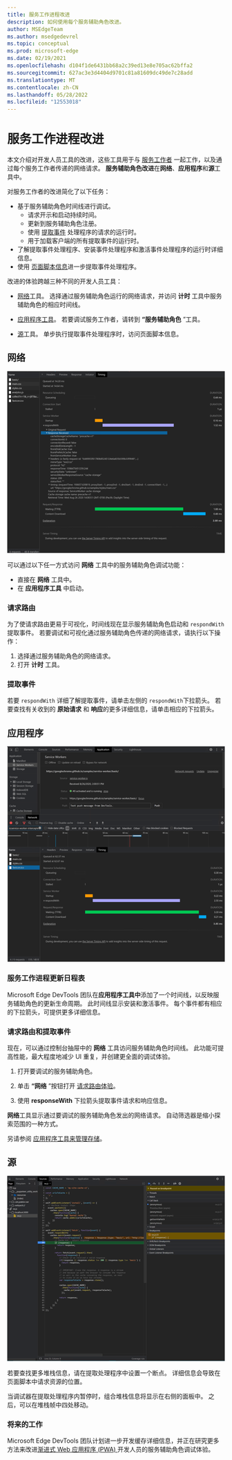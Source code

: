 ```yaml
---
title: 服务工作进程改进
description: 如何使用每个服务辅助角色改进。
author: MSEdgeTeam
ms.author: msedgedevrel
ms.topic: conceptual
ms.prod: microsoft-edge
ms.date: 02/19/2021
ms.openlocfilehash: d104f1de6431bb68a2c39ed13e8e705ac62bffa2
ms.sourcegitcommit: 627ac3e3d4404d9701c81a81609dc49de7c28add
ms.translationtype: MT
ms.contentlocale: zh-CN
ms.lasthandoff: 05/28/2022
ms.locfileid: "12553018"
---
```

# <a name="service-worker-improvements"></a>服务工作进程改进

本文介绍对开发人员工具的改进，这些工具用于与 [服务工作者](https://developer.mozilla.org/docs/Web/API/Service_Worker_API) 一起工作，以及通过每个服务工作者传递的网络请求。  **服务辅助角色改进**在**网络**、**应用程序**和**源**工具中。

对服务工作者的改进简化了以下任务：

*  基于服务辅助角色时间线进行调试。
    *  请求开示和启动持续时间。
    *  更新到服务辅助角色注册。
    *  使用 [提取事件](https://developer.mozilla.org/docs/Web/API/FetchEvent) 处理程序的请求的运行时。
    *  用于加载客户端的所有提取事件的运行时。
*  了解提取事件处理程序、安装事件处理程序和激活事件处理程序的运行时详细信息。
*  使用 [页面脚本信息](#sources)进一步提取事件处理程序。

改进的体验跨越三种不同的开发人员工具：

*  [网络](#network)工具。  选择通过服务辅助角色运行的网络请求，并访问 **计时** 工具中服务辅助角色的相应时间线。

*  [应用程序工具](#application)。  若要调试服务工作者，请转到 **“服务辅助角色** ”工具。

*  [源](#sources)工具。  单步执行提取事件处理程序时，访问页面脚本信息。


<!-- ====================================================================== -->
## <a name="network"></a>网络

![网络工具中的服务辅助角色时间线。](../media/sw-network-timeline.msft.png)

可以通过以下任一方式访问 **网络** 工具中的服务辅助角色调试功能：

*  直接在 **网络** 工具中。
*  在 **应用程序工具** 中启动。

### <a name="request-routing"></a>请求路由

为了使请求路由更易于可视化，时间线现在显示服务辅助角色启动和 `respondWith` 提取事件。  若要调试和可视化通过服务辅助角色传递的网络请求，请执行以下操作：

1. 选择通过服务辅助角色的网络请求。
1. 打开 **计时** 工具。

### <a name="fetch-events"></a>提取事件

若要 `respondWith` 详细了解提取事件，请单击左侧的 `respondWith`下拉箭头。  若要查找有关收到的 **原始请求** 和 **响应**的更多详细信息，请单击相应的下拉箭头。


<!-- ====================================================================== -->
## <a name="application"></a>应用程序

![应用程序视图。](../media/sw-application-timeline.msft.png)

### <a name="service-worker-update-timeline"></a>服务工作进程更新日程表

Microsoft Edge DevTools 团队在**应用程序工具中**添加了一个时间线，以反映服务辅助角色的更新生命周期。  此时间线显示安装和激活事件。  每个事件都有相应的下拉箭头，可提供更多详细信息。

### <a name="request-routing-and-fetch-events"></a>请求路由和提取事件

现在，可以通过控制台抽屉中的 **网络** 工具访问服务辅助角色时间线。  此功能可提高性能，最大程度地减少 UI 重复，并创建更全面的调试体验。

1. 打开要调试的服务辅助角色。

1. 单击 **“网络** ”按钮打开 [请求路由体验](#network)。

1. 使用 **responseWith** 下拉箭头提取事件请求和响应信息。

**网络**工具显示通过要调试的服务辅助角色发出的网络请求。  自动筛选器是缩小探索范围的一种方式。

另请参阅 [应用程序工具来管理存储](../storage/application-tool.md)。


<!-- ====================================================================== -->
## <a name="sources"></a>源

![DOM 树。](../media/sw-sources.msft.png)

若要查找更多堆栈信息，请在提取处理程序中设置一个断点。  详细信息会导致在页面脚本中请求资源的位置。

当调试器在提取处理程序内暂停时，组合堆栈信息将显示在右侧的面板中。  之后，可以在堆栈帧中四处移动。

### <a name="future-work"></a>将来的工作

Microsoft Edge DevTools 团队计划进一步开发缓存详细信息，并正在研究更多方法来改进[渐进式 Web 应用程序 (PWA) ](https://developer.mozilla.org/docs/Web/Progressive_web_apps)开发人员的服务辅助角色调试体验。

